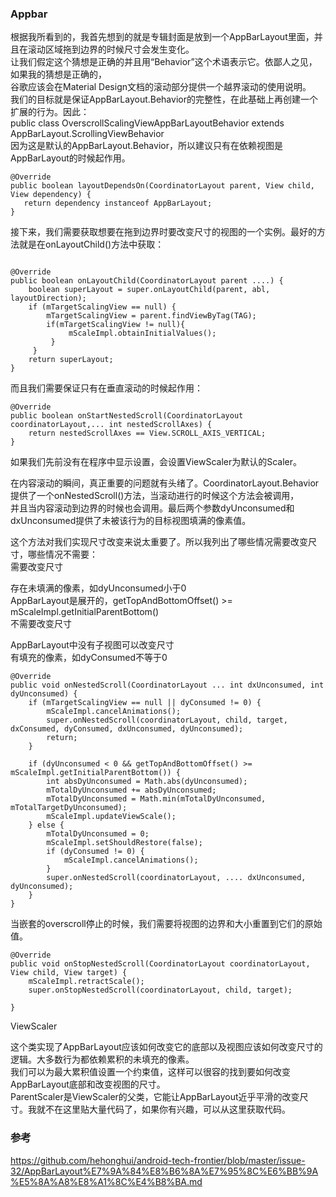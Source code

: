 ### Appbar  
根据我所看到的，我首先想到的就是专辑封面是放到一个AppBarLayout里面，并且在滚动区域拖到边界的时候尺寸会发生变化。  
让我们假定这个猜想是正确的并且用“Behavior”这个术语表示它。依鄙人之见，如果我的猜想是正确的，  
谷歌应该会在Material Design文档的滚动部分提供一个越界滚动的使用说明。    
我们的目标就是保证AppBarLayout.Behavior的完整性，在此基础上再创建一个扩展的行为。因此：  
public class OverscrollScalingViewAppBarLayoutBehavior extends AppBarLayout.ScrollingViewBehavior  
因为这是默认的AppBarLayout.Behavior，所以建议只有在依赖视图是AppBarLayout的时候起作用。  
```
@Override
public boolean layoutDependsOn(CoordinatorLayout parent, View child, View dependency) {
   return dependency instanceof AppBarLayout;
}
```
接下来，我们需要获取想要在拖到边界时要改变尺寸的视图的一个实例。最好的方法就是在onLayoutChild()方法中获取：  
```

@Override
public boolean onLayoutChild(CoordinatorLayout parent ....) {
    boolean superLayout = super.onLayoutChild(parent, abl, layoutDirection);
    if (mTargetScalingView == null) {
        mTargetScalingView = parent.findViewByTag(TAG);
        if(mTargetScalingView != null){
             mScaleImpl.obtainInitialValues();
         }
     }
    return superLayout;
}
```
而且我们需要保证只有在垂直滚动的时候起作用：  
```
@Override
public boolean onStartNestedScroll(CoordinatorLayout coordinatorLayout,... int nestedScrollAxes) {
    return nestedScrollAxes == View.SCROLL_AXIS_VERTICAL;
}
```
如果我们先前没有在程序中显示设置，会设置ViewScaler为默认的Scaler。

在内容滚动的瞬间，真正重要的问题就有头绪了。CoordinatorLayout.Behavior提供了一个onNestedScroll()方法，当滚动进行的时候这个方法会被调用，  
并且当内容滚动到边界的时候也会调用。最后两个参数dyUnconsumed和dxUnconsumed提供了未被该行为的目标视图填满的像素值。  

这个方法对我们实现尺寸改变来说太重要了。所以我列出了哪些情况需要改变尺寸，哪些情况不需要：  
需要改变尺寸  

存在未填满的像素，如dyUnconsumed小于0  
AppBarLayout是展开的，getTopAndBottomOffset() >= mScaleImpl.getInitialParentBottom()  
不需要改变尺寸  

AppBarLayout中没有子视图可以改变尺寸  
有填充的像素，如dyConsumed不等于0  
```
@Override
public void onNestedScroll(CoordinatorLayout ... int dxUnconsumed, int dyUnconsumed) {
    if (mTargetScalingView == null || dyConsumed != 0) {
        mScaleImpl.cancelAnimations();
        super.onNestedScroll(coordinatorLayout, child, target, dxConsumed, dyConsumed, dxUnconsumed, dyUnconsumed);
        return;
    }

    if (dyUnconsumed < 0 && getTopAndBottomOffset() >= mScaleImpl.getInitialParentBottom()) {
        int absDyUnconsumed = Math.abs(dyUnconsumed);
        mTotalDyUnconsumed += absDyUnconsumed;
        mTotalDyUnconsumed = Math.min(mTotalDyUnconsumed, mTotalTargetDyUnconsumed);
        mScaleImpl.updateViewScale();
    } else {
        mTotalDyUnconsumed = 0;
        mScaleImpl.setShouldRestore(false);
        if (dyConsumed != 0) {
            mScaleImpl.cancelAnimations();
        }
        super.onNestedScroll(coordinatorLayout, .... dxUnconsumed, dyUnconsumed);
    }
}
```
当嵌套的overscroll停止的时候，我们需要将视图的边界和大小重置到它们的原始值。  

```
@Override
public void onStopNestedScroll(CoordinatorLayout coordinatorLayout, View child, View target) {
    mScaleImpl.retractScale();
    super.onStopNestedScroll(coordinatorLayout, child, target);

}
```
ViewScaler  

这个类实现了AppBarLayout应该如何改变它的底部以及视图应该如何改变尺寸的逻辑。大多数行为都依赖累积的未填充的像素。  
我们可以为最大累积值设置一个约束值，这样可以很容的找到要如何改变AppBarLayout底部和改变视图的尺寸。  
ParentScaler是ViewScaler的父类，它能让AppBarLayout近乎平滑的改变尺寸。我就不在这里贴大量代码了，如果你有兴趣，可以从这里获取代码。  

### 参考  
https://github.com/hehonghui/android-tech-frontier/blob/master/issue-32/AppBarLayout%E7%9A%84%E8%B6%8A%E7%95%8C%E6%BB%9A%E5%8A%A8%E8%A1%8C%E4%B8%BA.md  
